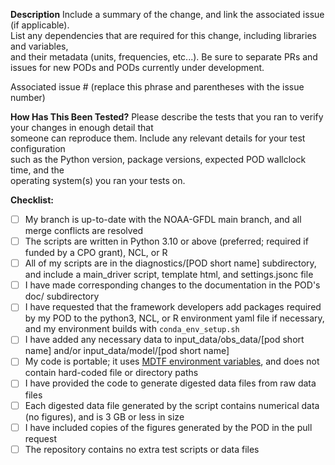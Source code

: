 **Description**
Include a summary of the change, and link the associated issue (if applicable).  
List any dependencies that are required for this change, including libraries and variables,  
and their metadata (units, frequencies, etc...). Be sure to separate PRs and issues for new PODs and PODs currently under development.

Associated issue # (replace this phrase and parentheses with the issue number)  

**How Has This Been Tested?**
Please describe the tests that you ran to verify your changes in enough detail that  
someone can reproduce them. Include any relevant details for your test configuration  
such as the Python version, package versions, expected POD wallclock time, and the   
operating system(s) you ran your tests on.

**Checklist:**
- [ ] My branch is up-to-date with the NOAA-GFDL main branch, and all merge conflicts are resolved
- [ ] The scripts are written in Python 3.10 or above (preferred; required if funded by a CPO grant), NCL, or R
- [ ] All of my scripts are in the diagnostics/[POD short name] subdirectory, and include a main_driver script, template html, and settings.jsonc file
- [ ] I have made corresponding changes to the documentation in the POD's doc/ subdirectory
- [ ] I have requested that the framework developers add packages required by my POD to the python3, NCL, or R environment yaml file if necessary, and my environment builds with `conda_env_setup.sh` 
- [ ] I have added any necessary data to input_data/obs_data/[pod short name] and/or input_data/model/[pod short name]
- [ ] My code is portable; it uses [MDTF environment variables](https://mdtf-diagnostics.readthedocs.io/en/latest/sphinx/ref_envvars.html), and does not contain hard-coded file or directory paths
- [ ] I have provided the code to generate digested data files from raw data files
- [ ] Each digested data file generated by the script contains numerical data (no figures), and is 3 GB or less in size
- [ ] I have included copies of the figures generated by the POD in the pull request
- [ ] The repository contains no extra test scripts or data files
